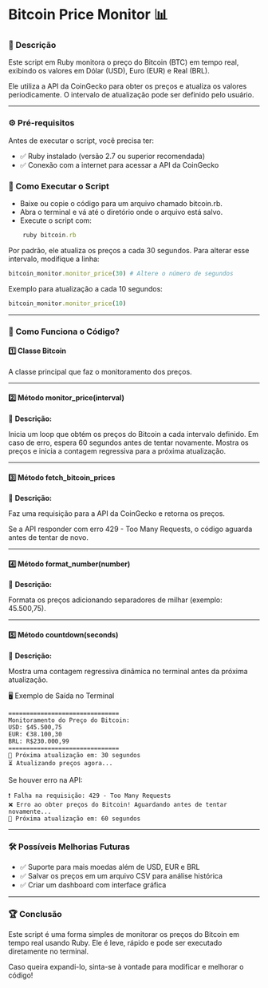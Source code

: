 # Bitcoin Price Monitor 📊
### 📌 Descrição

Este script em Ruby monitora o preço do Bitcoin (BTC) em tempo real, exibindo os valores em Dólar (USD), Euro (EUR) e Real (BRL).

Ele utiliza a API da CoinGecko para obter os preços e atualiza os valores periodicamente. O intervalo de atualização pode ser definido pelo usuário.

---
### ⚙ Pré-requisitos

Antes de executar o script, você precisa ter:

- ✅ Ruby instalado (versão 2.7 ou superior recomendada)
- ✅ Conexão com a internet para acessar a API da CoinGecko

### 🚀 Como Executar o Script

- Baixe ou copie o código para um arquivo chamado bitcoin.rb.
- Abra o terminal e vá até o diretório onde o arquivo está salvo.
- Execute o script com:
``` ruby
    ruby bitcoin.rb
```

Por padrão, ele atualiza os preços a cada 30 segundos. Para alterar esse intervalo, modifique a linha:
```ruby
bitcoin_monitor.monitor_price(30) # Altere o número de segundos
```
Exemplo para atualização a cada 10 segundos:
``` ruby
bitcoin_monitor.monitor_price(10)
```

---
### 🔧 Como Funciona o Código?
#### 1️⃣ Classe Bitcoin

A classe principal que faz o monitoramento dos preços.

---
#### 2️⃣ Método monitor_price(interval)

📌 **Descrição:**

Inicia um loop que obtém os preços do Bitcoin a cada intervalo definido.
Em caso de erro, espera 60 segundos antes de tentar novamente.
Mostra os preços e inicia a contagem regressiva para a próxima atualização.

---
#### 3️⃣ Método fetch_bitcoin_prices

📌 **Descrição:**

Faz uma requisição para a API da CoinGecko e retorna os preços.
    
Se a API responder com erro 429 - Too Many Requests, o código aguarda antes de tentar de novo.

---
#### 4️⃣ Método format_number(number)

📌 **Descrição:**

Formata os preços adicionando separadores de milhar (exemplo: 45.500,75).

---
#### 5️⃣ Método countdown(seconds)

📌 **Descrição:**

Mostra uma contagem regressiva dinâmica no terminal antes da próxima atualização.

🖥 Exemplo de Saída no Terminal

```
===============================
Monitoramento do Preço do Bitcoin:
USD: $45.500,75
EUR: €38.100,30
BRL: R$230.000,99
===============================
🔄 Próxima atualização em: 30 segundos
⏳ Atualizando preços agora...
```

Se houver erro na API:
```
❗ Falha na requisição: 429 - Too Many Requests
❌ Erro ao obter preços do Bitcoin! Aguardando antes de tentar novamente...
🔄 Próxima atualização em: 60 segundos
```

---
### 🛠 Possíveis Melhorias Futuras

- ✅ Suporte para mais moedas além de USD, EUR e BRL
- ✅ Salvar os preços em um arquivo CSV para análise histórica
- ✅ Criar um dashboard com interface gráfica

---
### 🏆 Conclusão

Este script é uma forma simples de monitorar os preços do Bitcoin em tempo real usando Ruby. Ele é leve, rápido e pode ser executado diretamente no terminal.

Caso queira expandi-lo, sinta-se à vontade para modificar e melhorar o código!